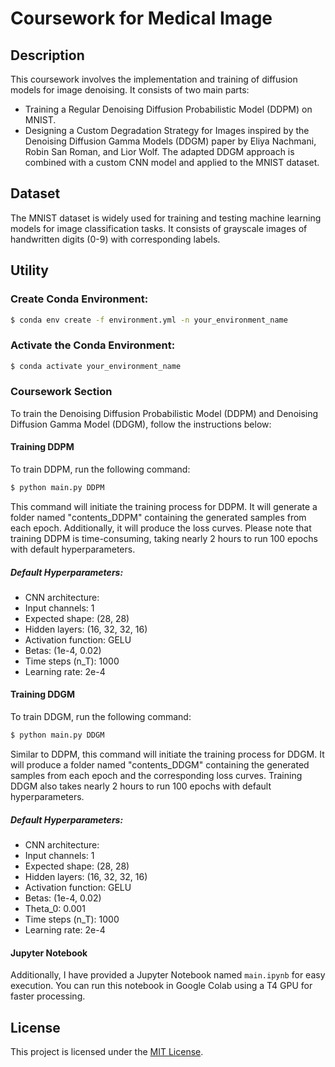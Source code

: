 # Coursework for Medical Image 

## Description

This coursework involves the implementation and training of diffusion models for image denoising. It consists of two main parts:

- Training a Regular Denoising Diffusion Probabilistic Model (DDPM) on MNIST.
- Designing a Custom Degradation Strategy for Images inspired by the Denoising Diffusion Gamma Models (DDGM) paper by Eliya Nachmani, Robin San Roman, and Lior Wolf. The adapted DDGM approach is combined with a custom CNN model and applied to the MNIST dataset.

## Dataset
The MNIST dataset is widely used for training and testing machine learning models for image classification tasks. It consists of grayscale images of handwritten digits (0-9) with corresponding labels.

## Utility

### Create Conda Environment:
```bash
$ conda env create -f environment.yml -n your_environment_name
```
### Activate the Conda Environment: 
```bash
$ conda activate your_environment_name
```
### Coursework Section

To train the Denoising Diffusion Probabilistic Model (DDPM) and Denoising Diffusion Gamma Model (DDGM), follow the instructions below:

#### Training DDPM

To train DDPM, run the following command:

```bash
$ python main.py DDPM
```
This command will initiate the training process for DDPM. It will generate a folder named "contents_DDPM" containing the generated samples from each epoch. Additionally, it will produce the loss curves. Please note that training DDPM is time-consuming, taking nearly 2 hours to run 100 epochs with default hyperparameters.

##### Default Hyperparameters:

- CNN architecture:
- Input channels: 1
- Expected shape: (28, 28)
- Hidden layers: (16, 32, 32, 16)
- Activation function: GELU
- Betas: (1e-4, 0.02)
- Time steps (n_T): 1000
- Learning rate: 2e-4

#### Training DDGM

To train DDGM, run the following command:

```bash
$ python main.py DDGM
```
Similar to DDPM, this command will initiate the training process for DDGM. It will produce a folder named "contents_DDGM" containing the generated samples from each epoch and the corresponding loss curves. Training DDGM also takes nearly 2 hours to run 100 epochs with default hyperparameters.

##### Default Hyperparameters:

- CNN architecture:
- Input channels: 1
- Expected shape: (28, 28)
- Hidden layers: (16, 32, 32, 16)
- Activation function: GELU
- Betas: (1e-4, 0.02)
- Theta_0: 0.001
- Time steps (n_T): 1000
- Learning rate: 2e-4

#### Jupyter Notebook

Additionally, I have provided a Jupyter Notebook named `main.ipynb` for easy execution. You can run this notebook in Google Colab using a T4 GPU for faster processing.

## License
This project is licensed under the [MIT License](LICENSE).